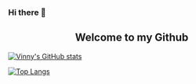 ### Hi there 👋

<h2 align='center'>Welcome to my Github</h2>

[![Vinny's GitHub stats](https://github-readme-stats.vercel.app/api?username=VinnyShipley&theme=shadow_blue)](https://github.com/VinnyShipley/github-readme-stats)

[![Top Langs](https://github-readme-stats.vercel.app/api/top-langs/?username=VinnyShipley&theme=shadow_blue)](https://github.com/VinnyShipley/github-readme-stats)
